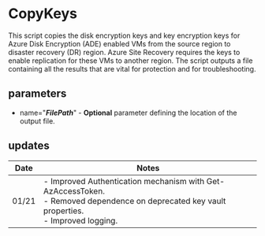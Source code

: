 # CopyKeys

This script copies the disk encryption keys and key encryption keys for Azure Disk Encryption (ADE) enabled VMs from the source region to disaster recovery (DR) region. Azure Site Recovery requires the keys to enable replication for these VMs to another region. The script outputs a file containing all the results that are vital for protection and for troubleshooting.

## parameters

- name="**_FilePath_**" - **Optional** parameter defining the location of the output file.

## updates

| Date | Notes |
|--|--|
|01/21 | - Improved Authentication mechanism with Get-AzAccessToken.</br> - Removed dependence on deprecated key vault properties.</br> - Improved logging. |
